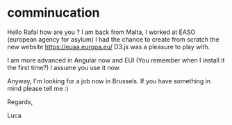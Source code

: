 # comminucation

Hello Rafal how are you ?
I am back from Malta, I worked at EASO (european agency for asylum)
I had the chance to create from scratch the new website https://euaa.europa.eu/
D3.js was a pleasure to play with.

I am more advanced in Angular now and EUI (You remember when I install it the first time?) 
I assume you use it now.

Anyway, I'm looking for a job now in Brussels.
If you have something in mind please tell me :)

Regards,

Luca
